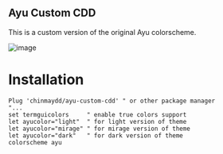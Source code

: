 ## Ayu Custom CDD

This is a custom version of the original Ayu colorscheme.

![image](https://github.com/chinmaydd/ayu-custom-cdd/assets/6960646/8cd2ea1f-7beb-4d52-8371-d890ac344cd4)

# Installation
```VimL
Plug 'chinmaydd/ayu-custom-cdd' " or other package manager
"...
set termguicolors     " enable true colors support
let ayucolor="light"  " for light version of theme
let ayucolor="mirage" " for mirage version of theme
let ayucolor="dark"   " for dark version of theme
colorscheme ayu
```
